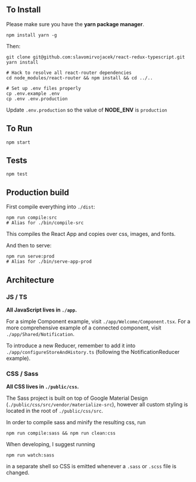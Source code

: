 ## To Install

Please make sure you have the **yarn package manager**.

    npm install yarn -g

Then:

    git clone git@github.com:slavomirvojacek/react-redux-typescript.git
    yarn install
    
    # Hack to resolve all react-router dependencies
    cd node_modules/react-router && npm install && cd ../..
    
    # Set up .env files properly
    cp .env.example .env
    cp .env .env.production
    
Update `.env.production` so the value of **NODE_ENV** is `production`
    
## To Run

    npm start
    
## Tests

    npm test

## Production build

First compile everything into `./dist`:

    npm run compile:src
    # Alias for ./bin/compile-src
    
This compiles the React App and copies over css, images, and fonts.

And then to serve:

    npm run serve:prod
    # Alias for ./bin/serve-app-prod

## Architecture

### JS / TS

**All JavaScript lives in `./app`.**

For a simple Component example, visit `./app/Welcome/Component.tsx`. For a more comprehensive example of a connected component, visit `./app/Shared/Notification`.

To introduce a new Reducer, remember to add it into `./app/configureStoreAndHistory.ts` (following the NotificationReducer example).

### CSS / Sass

**All CSS lives in `./public/css`.**

The Sass project is built on top of Google Material Design (`./public/css/src/vendor/materialize-src`), however all custom styling is located in the root of `./public/css/src`.

In order to compile sass and minify the resulting css, run

    npm run compile:sass && npm run clean:css
    
When developing, I suggest running

    npm run watch:sass
    
in a separate shell so CSS is emitted whenever a `.sass` or `.scss` file is changed.